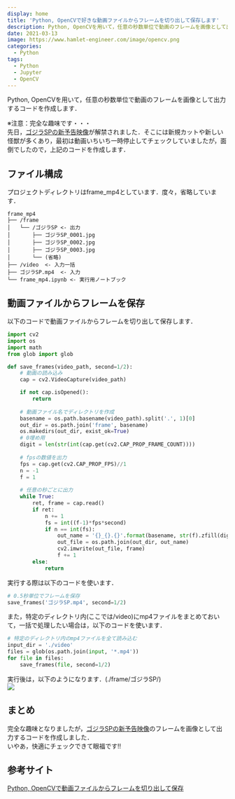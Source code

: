 ```yaml
---
display: home
title: 'Python, OpenCVで好きな動画ファイルからフレームを切り出して保存します'
description: Python, OpenCVを用いて，任意の秒数単位で動画のフレームを画像として出力するコードを作成します．
date: 2021-03-13
image: https://www.hamlet-engineer.com/image/opencv.png
categories: 
  - Python
tags:
  - Python
  - Jupyter
  - OpenCV
---
```

Python, OpenCVを用いて，任意の秒数単位で動画のフレームを画像として出力するコードを作成します．
<!-- more -->

※注意：完全な趣味です・・・<br>
先日，[ゴジラSPの新予告映像](https://www.youtube.com/watch?v=xVv3kouh4is)が解禁されました．そこには新規カットや新しい怪獣が多くあり，最初は動画いちいち一時停止してチェックしていましたが，面倒でしたので，上記のコードを作成します．<br>

## ファイル構成
プロジェクトディレクトリはframe_mp4としています．度々，省略しています．
```
frame_mp4
├── /frame
│   └── /ゴジラSP <- 出力
│       ├── ゴジラSP_0001.jpg
│       ├── ゴジラSP_0002.jpg
│       ├── ゴジラSP_0003.jpg
│       └── (省略)
├── /video  <- 入力一括
├── ゴジラSP.mp4  <- 入力
└── frame_mp4.ipynb <- 実行用ノートブック
```

## 動画ファイルからフレームを保存
以下のコードで動画ファイルからフレームを切り出して保存します．
```python
import cv2
import os
import math
from glob import glob

def save_frames(video_path, second=1/2):
    # 動画の読み込み
    cap = cv2.VideoCapture(video_path)

    if not cap.isOpened():
        return
    
    # 動画ファイル名でディレクトリを作成
    basename = os.path.basename(video_path).split('.', 1)[0]
    out_dir = os.path.join('frame', basename)
    os.makedirs(out_dir, exist_ok=True)
    # 0埋め用
    digit = len(str(int(cap.get(cv2.CAP_PROP_FRAME_COUNT))))
    
    # fpsの数値を出力
    fps = cap.get(cv2.CAP_PROP_FPS)//1
    n = -1
    f = 1
    
    # 任意の秒ごとに出力
    while True:
        ret, frame = cap.read()
        if ret:
            n += 1
            fs = int((f-1)*fps*second)
            if n == int(fs):
                out_name = '{}_{}.{}'.format(basename, str(f).zfill(digit), 'jpg')
                out_file = os.path.join(out_dir, out_name)
                cv2.imwrite(out_file, frame)
                f += 1
        else:
            return
```

実行する際は以下のコードを使います．
```python
# 0.5秒単位でフレームを保存
save_frames('ゴジラSP.mp4', second=1/2)
```

また，特定のディレクトリ内(ここでは/video)にmp4ファイルをまとめておいて，一括で処理したい場合は，以下のコードを使います．
```python
# 特定のディレクトリ内のmp4ファイルを全て読み込む
input_dir = './video'
files = glob(os.path.join(input, '*.mp4'))
for file in files:
    save_frames(file, second=1/2)
```

実行後は，以下のようになります．(./frame/ゴジラSP/)<br>
![](/image/frame_mp4.png)

## まとめ
完全な趣味となりましたが，[ゴジラSPの新予告映像](https://www.youtube.com/watch?v=xVv3kouh4is)のフレームを画像として出力するコードを作成しました．<br>
いやあ，快適にチェックできて眼福です!!

## 参考サイト
[Python, OpenCVで動画ファイルからフレームを切り出して保存](https://note.nkmk.me/python-opencv-video-to-still-image/)